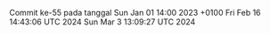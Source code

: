 Commit ke-55 pada tanggal Sun Jan 01 14:00 2023 +0100
Fri Feb 16 14:43:06 UTC 2024
Sun Mar  3 13:09:27 UTC 2024
